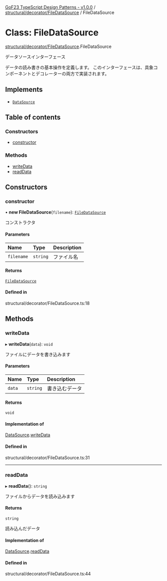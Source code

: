 [GoF23 TypeScript Design Patterns - v1.0.0](../README.md) / [structural/decorator/FileDataSource](../modules/structural_decorator_FileDataSource.md) / FileDataSource

# Class: FileDataSource

[structural/decorator/FileDataSource](../modules/structural_decorator_FileDataSource.md).FileDataSource

データソースインターフェース

データの読み書きの基本操作を定義します。
このインターフェースは、具象コンポーネントとデコレーターの両方で実装されます。

## Implements

- [`DataSource`](../interfaces/structural_decorator_DataSource.DataSource.md)

## Table of contents

### Constructors

- [constructor](structural_decorator_FileDataSource.FileDataSource.md#constructor)

### Methods

- [writeData](structural_decorator_FileDataSource.FileDataSource.md#writedata)
- [readData](structural_decorator_FileDataSource.FileDataSource.md#readdata)

## Constructors

### constructor

• **new FileDataSource**(`filename`): [`FileDataSource`](structural_decorator_FileDataSource.FileDataSource.md)

コンストラクタ

#### Parameters

| Name | Type | Description |
| :------ | :------ | :------ |
| `filename` | `string` | ファイル名 |

#### Returns

[`FileDataSource`](structural_decorator_FileDataSource.FileDataSource.md)

#### Defined in

structural/decorator/FileDataSource.ts:18

## Methods

### writeData

▸ **writeData**(`data`): `void`

ファイルにデータを書き込みます

#### Parameters

| Name | Type | Description |
| :------ | :------ | :------ |
| `data` | `string` | 書き込むデータ |

#### Returns

`void`

#### Implementation of

[DataSource](../interfaces/structural_decorator_DataSource.DataSource.md).[writeData](../interfaces/structural_decorator_DataSource.DataSource.md#writedata)

#### Defined in

structural/decorator/FileDataSource.ts:31

___

### readData

▸ **readData**(): `string`

ファイルからデータを読み込みます

#### Returns

`string`

読み込んだデータ

#### Implementation of

[DataSource](../interfaces/structural_decorator_DataSource.DataSource.md).[readData](../interfaces/structural_decorator_DataSource.DataSource.md#readdata)

#### Defined in

structural/decorator/FileDataSource.ts:44

